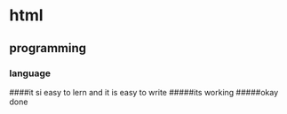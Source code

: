 # html
## programming
### language
####it si easy to lern and it is easy to write
#####its working
#####okay done

